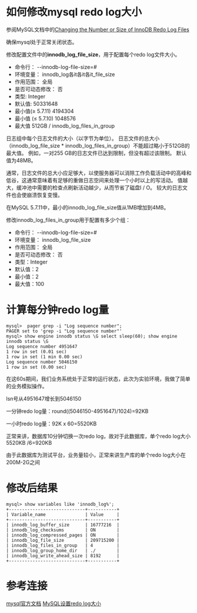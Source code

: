 # 如何修改mysql redo log大小

参阅MySQL文档中的[Changing the Number or Size of InnoDB Redo Log Files](https://dev.mysql.com/doc/refman/5.7/en/innodb-redo-log.html)

确保mysql处于正常关闭状态。

修改配置文件中的**innodb_log_file_size**，用于配置每个redo log文件大小。

* 命令行：	--innodb-log-file-size=#
* 环境变量： innodb_log各it各it各it_file_size
* 作用范围： 全局
* 是否可动态修改： 否
* 类型:	Integer
* 默认值:	50331648
* 最小值(≥ 5.7.11)	4194304
* 最小值 (≤ 5.7.10)	1048576
* 最大值	512GB / innodb_log_files_in_group

日志组中每个日志文件的大小（以字节为单位）。 日志文件的总大小（innodb_log_file_size * innodb_log_files_in_group）不能超过略小于512GB的最大值。 例如，一对255 GB的日志文件已达到限制，但没有超过该限制。 默认值为48MB。

通常，日志文件的总大小应足够大，以使服务器可以消除工作负载活动中的高峰和低谷，这通常意味着有足够的重做日志空间来处理一个小时以上的写活动。 值越大，缓冲池中需要的检查点刷新活动越少，从而节省了磁盘I / O。 较大的日志文件也会使崩溃恢复变慢。

在MySQL 5.7.11中，最小的innodb_log_file_size值从1MB增加到4MB。

修改innodb_log_files_in_group用于配置有多少个组：

* 命令行：	--innodb-log-file-size=#
* 环境变量： innodb_log_file_size
* 作用范围： 全局
* 是否可动态修改： 否
* 类型：Integer
* 默认值：2
* 最小值：2
* 最大值：100

# 计算每分钟redo log量

```
mysql>  pager grep -i "Log sequence number";
PAGER set to 'grep -i "Log sequence number"'
mysql> show engine innodb status \G select sleep(60); show engine innodb status \G
Log sequence number 4951647
1 row in set (0.01 sec)
1 row in set (1 min 0.00 sec)
Log sequence number 5046150
1 row in set (0.00 sec)
```

在这60s期间，我们业务系统处于正常的运行状态，此次为实验环境，我做了简单的业务模拟操作。

lsn号从4951647增长到5046150

一分钟redo log量：round((5046150-4951647)/1024)=92KB

一小时redo log量：92K x 60=5520KB

正常来讲，数据库10分钟切换一次redo log，故对于此数据库，单个redo log大小5520KB /6=920KB

由于此数据库为测试平台，业务量较小，正常来讲生产库的单个redo log大小在200M-2G之间

# 修改后结果

```
mysql> show variables like 'innodb_log%';
+-----------------------------+-----------+
| Variable_name               | Value     |
+-----------------------------+-----------+
| innodb_log_buffer_size      | 16777216  |
| innodb_log_checksums        | ON        |
| innodb_log_compressed_pages | ON        |
| innodb_log_file_size        | 209715200 |
| innodb_log_files_in_group   | 4         |
| innodb_log_group_home_dir   | ./        |
| innodb_log_write_ahead_size | 8192      |
+-----------------------------+-----------+
```

# 参考连接

[mysql官方文档](https://dev.mysql.com/doc/refman/5.7/en/innodb-parameters.html#sysvar_innodb_log_file_size)
[MySQL设置redo log大小](http://blog.itpub.net/30135314/viewspace-2222251/)